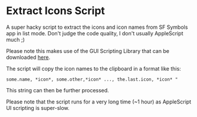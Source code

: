 # Extract Icons Script

A super hacky script to extract the icons and icon names from SF Symbols app in list mode. Don't judge the code quality, I don't usually AppleScript much ;)

Please note this makes use of the GUI Scripting Library that can be downloaded [here](https://pfiddlesoft.com/uibrowser/index-downloads.html).

The script will copy the icon names to the clipboard in a format like this:

`some.name, *icon*, some.other,*icon* ..., the.last.icon, *icon* "`

This string can then be further processed.

Please note that the script runs for a very long time (~1 hour) as AppleScript UI scripting is super-slow.